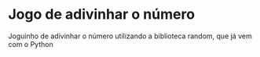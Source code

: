 # Jogo de adivinhar o número

Joguinho de adivinhar o número utilizando a biblioteca random, que já vem com o Python
